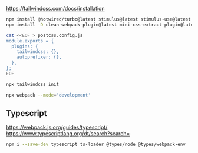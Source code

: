 https://tailwindcss.com/docs/installation

```bash
npm install @hotwired/turbo@latest stimulus@latest stimulus-use@latest tailwindcss@latest postcss@latest autoprefixer@latest
npm install -D clean-webpack-plugin@latest mini-css-extract-plugin@latest css-minimizer-webpack-plugin@latest css-loader@latest postcss-loader@latest @fullhuman/postcss-purgecss@latest purgecss-webpack-plugin@latest

cat <<EOF > postcss.config.js
module.exports = {
  plugins: {
    tailwindcss: {},
    autoprefixer: {},
  },
};
EOF

npx tailwindcss init
```

```bash
npx webpack --mode='development'
```

## Typescript

https://webpack.js.org/guides/typescript/
https://www.typescriptlang.org/dt/search?search=

```bash
npm i --save-dev typescript ts-loader @types/node @types/webpack-env
```
